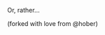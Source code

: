 [Critical Mass can suck it]: http://criticalmasscansuckit.com/

Or, rather...

[Critical Mass can suck it dot com can suck it]: http://criticalmasscansuckitdotcomcansuckit.com/

(forked with love from @hober)
